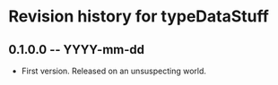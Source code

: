 # Revision history for typeDataStuff

## 0.1.0.0 -- YYYY-mm-dd

* First version. Released on an unsuspecting world.
